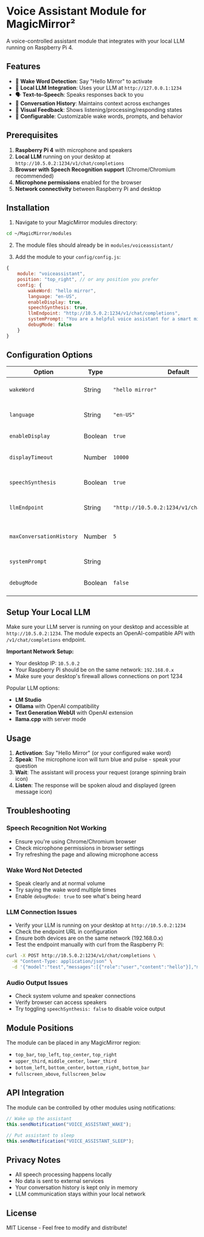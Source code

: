 # Voice Assistant Module for MagicMirror²

A voice-controlled assistant module that integrates with your local LLM running on Raspberry Pi 4.

## Features

- 🎤 **Wake Word Detection**: Say "Hello Mirror" to activate
- 🧠 **Local LLM Integration**: Uses your LLM at `http://127.0.0.1:1234`
- 🗣️ **Text-to-Speech**: Speaks responses back to you
- 💬 **Conversation History**: Maintains context across exchanges
- 🎨 **Visual Feedback**: Shows listening/processing/responding states
- 🔧 **Configurable**: Customizable wake words, prompts, and behavior

## Prerequisites

1. **Raspberry Pi 4** with microphone and speakers
2. **Local LLM** running on your desktop at `http://10.5.0.2:1234/v1/chat/completions`
3. **Browser with Speech Recognition support** (Chrome/Chromium recommended)
4. **Microphone permissions** enabled for the browser
5. **Network connectivity** between Raspberry Pi and desktop

## Installation

1. Navigate to your MagicMirror modules directory:

```bash
cd ~/MagicMirror/modules
```

2. The module files should already be in `modules/voiceassistant/`

3. Add the module to your `config/config.js`:

```javascript
{
    module: "voiceassistant",
    position: "top_right", // or any position you prefer
    config: {
        wakeWord: "hello mirror",
        language: "en-US",
        enableDisplay: true,
        speechSynthesis: true,
        llmEndpoint: "http://10.5.0.2:1234/v1/chat/completions",
        systemPrompt: "You are a helpful voice assistant for a smart mirror. Keep responses concise and conversational.",
        debugMode: false
    }
}
```

## Configuration Options

| Option                   | Type    | Default                                      | Description                      |
| ------------------------ | ------- | -------------------------------------------- | -------------------------------- |
| `wakeWord`               | String  | `"hello mirror"`                             | Phrase to activate the assistant |
| `language`               | String  | `"en-US"`                                    | Language for speech recognition  |
| `enableDisplay`          | Boolean | `true`                                       | Show visual interface            |
| `displayTimeout`         | Number  | `10000`                                      | Hide display after ms            |
| `speechSynthesis`        | Boolean | `true`                                       | Enable text-to-speech            |
| `llmEndpoint`            | String  | `"http://10.5.0.2:1234/v1/chat/completions"` | Your LLM API endpoint            |
| `maxConversationHistory` | Number  | `5`                                          | Number of exchanges to remember  |
| `systemPrompt`           | String  |                                              | Instructions for the LLM         |
| `debugMode`              | Boolean | `false`                                      | Enable debug logging             |

## Setup Your Local LLM

Make sure your LLM server is running on your desktop and accessible at `http://10.5.0.2:1234`. The module expects an OpenAI-compatible API with `/v1/chat/completions` endpoint.

**Important Network Setup:**

- Your desktop IP: `10.5.0.2`
- Your Raspberry Pi should be on the same network: `192.168.0.x`
- Make sure your desktop's firewall allows connections on port 1234

Popular LLM options:

- **LM Studio**
- **Ollama** with OpenAI compatibility
- **Text Generation WebUI** with OpenAI extension
- **llama.cpp** with server mode

## Usage

1. **Activation**: Say "Hello Mirror" (or your configured wake word)
2. **Speak**: The microphone icon will turn blue and pulse - speak your question
3. **Wait**: The assistant will process your request (orange spinning brain icon)
4. **Listen**: The response will be spoken aloud and displayed (green message icon)

## Troubleshooting

### Speech Recognition Not Working

- Ensure you're using Chrome/Chromium browser
- Check microphone permissions in browser settings
- Try refreshing the page and allowing microphone access

### Wake Word Not Detected

- Speak clearly and at normal volume
- Try saying the wake word multiple times
- Enable `debugMode: true` to see what's being heard

### LLM Connection Issues

- Verify your LLM is running on your desktop at `http://10.5.0.2:1234`
- Check the endpoint URL in configuration
- Ensure both devices are on the same network (192.168.0.x)
- Test the endpoint manually with curl from the Raspberry Pi:

```bash
curl -X POST http://10.5.0.2:1234/v1/chat/completions \
  -H "Content-Type: application/json" \
  -d '{"model":"test","messages":[{"role":"user","content":"hello"}],"max_tokens":10}'
```

### Audio Output Issues

- Check system volume and speaker connections
- Verify browser can access speakers
- Try toggling `speechSynthesis: false` to disable voice output

## Module Positions

The module can be placed in any MagicMirror region:

- `top_bar`, `top_left`, `top_center`, `top_right`
- `upper_third`, `middle_center`, `lower_third`
- `bottom_left`, `bottom_center`, `bottom_right`, `bottom_bar`
- `fullscreen_above`, `fullscreen_below`

## API Integration

The module can be controlled by other modules using notifications:

```javascript
// Wake up the assistant
this.sendNotification("VOICE_ASSISTANT_WAKE");

// Put assistant to sleep
this.sendNotification("VOICE_ASSISTANT_SLEEP");
```

## Privacy Notes

- All speech processing happens locally
- No data is sent to external services
- Your conversation history is kept only in memory
- LLM communication stays within your local network

## License

MIT License - Feel free to modify and distribute!

